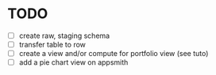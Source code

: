 # TODO
- [ ] create raw, staging schema
- [ ] transfer table to row
- [ ] create a view and/or compute for portfolio view (see tuto)
- [ ] add a pie chart view on appsmith